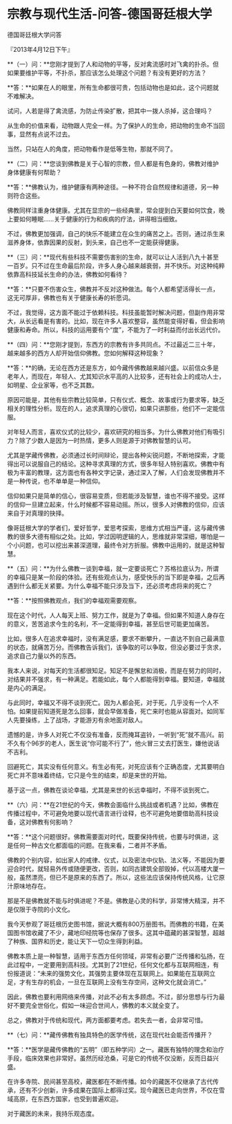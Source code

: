 # 宗教与现代生活-问答-德国哥廷根大学

德国哥廷根大学问答

『2013年4月12日下午』

**（一）问：**您刚才提到了人和动物的平等，反对禽流感时对飞禽的扑杀。但如果要维护平等，不扑杀，那应该怎么处理这个问题？有没有更好的方法？

**答：**如果在人的眼里，所有生命都很可贵，包括动物也是如此，这个问题就不难解决。

试问，人若是得了禽流感，为防止传染扩散，把其中一拨人杀掉，这合理吗？

从生命的价值来看，动物跟人完全一样。为了保护人的生命，把动物的生命不当回事，显然有点说不过去。

当然，只站在人的角度，把动物看作是低等生物，那就不同了。

**（二）问：**您谈到佛教是关于心智的宗教，但人都是有色身的，佛教对维护身体健康有何帮助？

**答：**佛教认为，维护健康有两种途径。一种不符合自然规律和道德，另一种则符合这些。

佛教同样注重身体健康。尤其在显宗的一些经典里，常会提到白天要如何饮食，晚上要如何睡眠……关于健康的行为和疾病的疗法，讲得相当细致。

不过，佛教更加强调，自己的快乐不能建立在众生的痛苦之上。否则，通过杀生来滋养身体，依靠因果的反射，到头来，自己也不一定能获得健康。

**（三）问：**现代有些科技不需要伤害别的生命，就可以让人活到八九十甚至一百岁。只不过在生命最后阶段，许多人身心越来越衰弱，并不快乐。对这种纯粹依靠高科技延长生命的办法，佛教如何看待？

**答：**只要不伤害众生，佛教并不反对这种做法。每个人都希望活得长一点，这无可厚非，佛教也有关于健康长寿的祈愿词。

不过，我觉得，这方面不能过于依赖科技。科技虽能暂时解决问题，但副作用非常大，从长远看是有害的。比如，现在许多人喜欢整容，虽然能变得好看，但会影响健康和寿命。所以，科技的运用要有个“度”，不能为了一时利益而付出长远代价。

**（四）问：**您刚才提到，东西方的宗教有许多共同点。不过最近二三十年，越来越多的西方人却开始信仰佛教。您如何解释这种现象？

**答：**的确，无论在西方还是东方，如今藏传佛教越来越兴盛。以前信众多是老年人，而现在，年轻人、尤其知识水平高的人比较多，还有社会上的成功人士，如明星、企业家等，也不乏其数。

原因可能是，其他有些宗教比较简单，只有仪式、概念、故事或行为要求等，缺乏相关的理性分析。现在的人，追求真理的心很切，如果只讲那些，他们不一定能信服。

对年轻人而言，喜欢仪式的比较少，喜欢研究的相当多。为什么佛教对他们有吸引力？除了少数人是因为一时热情，更多人则是源于对佛教智慧的认可。

尤其是学藏传佛教，必须通过长时间辩论，提出各种尖锐问题，不断地探索，才能得出可以说服自己的结论。这种寻求真理的方式，很多年轻人特别喜欢。佛教中有极为丰富的教理，这方面也有各种文字记录，通过深入了解，人们会发现佛教并不是一种传说，也不单单是一种信仰。

信仰如果只是简单的信心，很容易变质，但若能涉及智慧，谁也不得不接受。这样的信仰一旦建立起来，什么时候都不容易动摇。所以，很多人对佛教的信仰，应该来自于对真理的抉择。

像哥廷根大学的学者们，爱好哲学，爱思考探索，思维方式相当严谨，这与藏传佛教的很多大德有相似之处。比如，学过因明逻辑的人，思维就非常深细，哪怕是一个小问题，也可以挖出来甚深道理，最终令对方折服。佛教中运用的，就是这种智慧。

**（五）问：**为什么佛教一谈到幸福，就一定要谈死亡？苏格拉底认为，所谓的幸福只是某一阶段的体验。还有些观点认为，感受快乐的当下即是幸福，之后再遇到什么都无关紧要。为什么幸福不能只涉及当下，还必须考虑将来的死亡？

**答：**按照佛教观点，我们的幸福观需要观察。

现在这个时代，人人每天上班、努力工作，就是为了幸福。但如果不知道人身存在的意义，苦苦追求今生的名利，不一定能得到幸福，甚至后世可能更加痛苦。

比如，很多人在追求幸福时，没有满足感，要求不断攀升，一直达不到自己最满意的状态，就痛苦万分。而佛教告诉我们，该争取的可以争取，但没必要过于贪求，追求自己力量以外的东西。

我本人来说，对每天的生活都很知足。知足不是懈怠和消极，而是在努力的同时，对结果并不强求，有一种满足。若能如此，每个人都能得到幸福。要知道，幸福就是内心的满足。

与此同时，幸福又不得不谈到死亡。因为人都会死，对于死，几乎没有一个人不怕。如果提前知道死是怎么回事，就会早做准备，死亡来时也能从容面对。如同军人先要操练，上了战场，才能游刃有余地面对敌人。

遗憾的是，许多人对死亡不仅没有准备，反而掩耳盗铃，一听到“死”就不高兴。前不久有个96岁的老人，医生说“你可能不行了”，他火冒三丈去打医生，嫌他说话不吉利。

回避死亡，其实没有任何意义。有生必有死，对死应该有个正确态度，尤其要明白死亡并不意味着终结，它只是今生的结束，却是来世的开始。

基于这一点，佛教在谈论幸福，尤其是来世的长远幸福时，不得不谈到死亡。

**（六）问：**在21世纪的今天，佛教会面临什么挑战或者机遇？比如，佛教在传播过程中，不可避免地要以现代语言进行诠释，也不可避免地要借助高科技设备，这对佛教有何影响？

**答：**这个问题很好。佛教需要面对时代，既要保持传统，也要与时俱进，这是任何一种古文化都面临的问题。在我来看，二者并不矛盾。

佛教的个别内容，如出家人的戒律、仪式，以及密法中仪轨、法义等，不能因为要迎合时代，就轻易外传或随便更改，否则，如同古建筑全部毁掉，代以高楼大厦一般，虽然漂亮，但已不是原来的东西了。所以，这些法应该保持传统风格，让它原汁原味地存在。

那是不是佛教就不能与时俱进呢？不是。佛教是心灵的科学，非常博大精深，并不是仅限于寺院的小文化。

我今天参观了哥廷根历史图书馆，据说大概有800万册图书。而佛教的书籍，在美国图书馆收藏了不少，藏地印经院等也保存了很多。这其中蕴藏的甚深智慧，超越了种族、国界和历史，能让天下一切众生得到利益。

佛教本质上是一种智慧，适用于东西方任何领域，非常有必要广泛传播和弘扬，在此过程中，一定要用到高科技。尤其到了21世纪，任何文化都与互联网相连，有份报道说：“未来的强势文化，其强势主要体现在互联网上。如果能在互联网立足，才有生存的机会，一旦在互联网上没有生存空间，这种文化就会消亡。”

因此，佛教也要利用网络来传播，对此不必有太多顾虑。不过，部分思想与行为最好不要完全世俗化，假如一味迎合世间人，佛教的本义就全变了。

总之，佛教对于传统和现代，两方面都要考虑。若失去一者，会非常可惜。

**（七）问：**藏传佛教有独具特色的医学传统，这在现代社会能否传播开？

**答：**医学是藏传佛教的“五明”（即五种学问）之一。藏医有独特的理念和治疗手段，临床效果也非常好。虽然历经沧桑，可是它的传统不仅没断，反而日益兴盛。

在许多寺院、民间甚至高校，藏医都在不断传播。如今的藏医不仅继承了古代传承，还有不少创新，许多成果在国际上都得过奖。现今藏医已走向世界，不仅在雪域高原，在东西方国家，也受到普遍欢迎。

对于藏医的未来，我持乐观态度。


